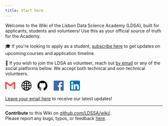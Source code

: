 ```yaml
---
title: Start here
---
```


Welcome to the Wiki of the Lisbon Data Science Academy (LDSA), built for applicants, students and volunteers! Use this as your official source of truth for the Academy.

🎓 If you're looking to apply as a student, [subscribe here](https://www.lisbondatascience.org/) to get updates on upcoming courses and application timeline.  

🤝 If you wish to join the LDSA as volunteer, reach out [by email](mailto:info@lisbondatascience.org) or any of the social platforms below. We accept both technical and non-technical volunteers.

[<img alt="gmail" src="images/gmail.png"/>](mailto:info@lisbondatascience.org) &nbsp; &nbsp; [<img alt="website" src="images/globe.png"/>](https://www.lisbondatascience.org/) &nbsp; &nbsp; [<img alt="linkedin" src="images/github.png"/>](https://github.com/LDSSA) &nbsp; &nbsp; [<img alt="facebook" src="images/facebook.png"/>](https://www.facebook.com/LisbonDataScience/) &nbsp; &nbsp; [<img alt="linkedin" src="images/linkedin.png" style="background-color:white"/>](https://www.linkedin.com/company/lisbondatascience/)

[Leave your email here](https://www.lisbondatascience.org/) to receive our latest updates!


---

**Contribute** to this Wiki on [github.com/LDSSA/wiki/](https://github.com/LDSSA/wiki/).  
Please report any bugs, typos, or feedback [here](https://github.com/LDSSA/wiki/issues/new).
